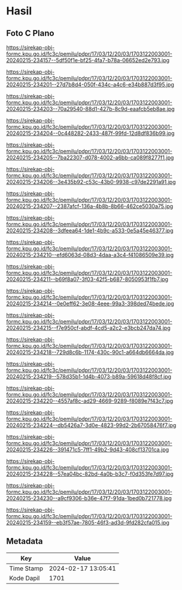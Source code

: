 # Hasil

## Foto C Plano

https://sirekap-obj-formc.kpu.go.id/fc3c/pemilu/pdpr/17/03/12/20/03/1703122003001-20240215-234157--5df50f1e-bf25-4fa7-b78a-06652ed2e793.jpg

https://sirekap-obj-formc.kpu.go.id/fc3c/pemilu/pdpr/17/03/12/20/03/1703122003001-20240215-234201--27d7b8d4-050f-434c-a4c6-e34b887d3f95.jpg

https://sirekap-obj-formc.kpu.go.id/fc3c/pemilu/pdpr/17/03/12/20/03/1703122003001-20240215-234203--70a29540-88d1-427b-8c9d-eaafcb5eb8ae.jpg

https://sirekap-obj-formc.kpu.go.id/fc3c/pemilu/pdpr/17/03/12/20/03/1703122003001-20240215-234204--0c448282-2433-487f-99fd-12d8df836b99.jpg

https://sirekap-obj-formc.kpu.go.id/fc3c/pemilu/pdpr/17/03/12/20/03/1703122003001-20240215-234205--7ba22307-d078-4002-a6bb-ca089f8277f1.jpg

https://sirekap-obj-formc.kpu.go.id/fc3c/pemilu/pdpr/17/03/12/20/03/1703122003001-20240215-234206--3e435b92-c53c-43b0-9938-c97de2291a91.jpg

https://sirekap-obj-formc.kpu.go.id/fc3c/pemilu/pdpr/17/03/12/20/03/1703122003001-20240215-234207--2387afcf-136a-4b8b-8b66-462ce5030a75.jpg

https://sirekap-obj-formc.kpu.go.id/fc3c/pemilu/pdpr/17/03/12/20/03/1703122003001-20240215-234208--3dfeea64-1de1-4b9c-a533-0e5a45e46377.jpg

https://sirekap-obj-formc.kpu.go.id/fc3c/pemilu/pdpr/17/03/12/20/03/1703122003001-20240215-234210--efd6063d-08d3-4daa-a3c4-f41086509e39.jpg

https://sirekap-obj-formc.kpu.go.id/fc3c/pemilu/pdpr/17/03/12/20/03/1703122003001-20240215-234211--b69f8a07-3f03-42f5-b687-8050953f1fb7.jpg

https://sirekap-obj-formc.kpu.go.id/fc3c/pemilu/pdpr/17/03/12/20/03/1703122003001-20240215-234214--0e0eff62-3e08-4eee-99a3-398ded74bede.jpg

https://sirekap-obj-formc.kpu.go.id/fc3c/pemilu/pdpr/17/03/12/20/03/1703122003001-20240215-234215--f7e950cf-abdf-4cd5-a2c2-e3bcb247da74.jpg

https://sirekap-obj-formc.kpu.go.id/fc3c/pemilu/pdpr/17/03/12/20/03/1703122003001-20240215-234218--729d8c6b-1174-430c-90c1-a664db6664da.jpg

https://sirekap-obj-formc.kpu.go.id/fc3c/pemilu/pdpr/17/03/12/20/03/1703122003001-20240215-234219--578d35b1-1d4b-4073-b89a-59618d48f8cf.jpg

https://sirekap-obj-formc.kpu.go.id/fc3c/pemilu/pdpr/17/03/12/20/03/1703122003001-20240215-234220--4557af8c-ad29-4669-9289-f8089e7f43c7.jpg

https://sirekap-obj-formc.kpu.go.id/fc3c/pemilu/pdpr/17/03/12/20/03/1703122003001-20240215-234224--db5426a7-3d0e-4823-99d2-2b67058476f7.jpg

https://sirekap-obj-formc.kpu.go.id/fc3c/pemilu/pdpr/17/03/12/20/03/1703122003001-20240215-234226--391471c5-7ff1-49b2-9d43-408cf13701ca.jpg

https://sirekap-obj-formc.kpu.go.id/fc3c/pemilu/pdpr/17/03/12/20/03/1703122003001-20240215-234228--57ea04bc-82bd-4a0b-b3c7-f0d353fe7d97.jpg

https://sirekap-obj-formc.kpu.go.id/fc3c/pemilu/pdpr/17/03/12/20/03/1703122003001-20240215-234230--a9cf9306-b36e-47f7-91da-1bed0b721778.jpg

https://sirekap-obj-formc.kpu.go.id/fc3c/pemilu/pdpr/17/03/12/20/03/1703122003001-20240215-234159--eb3f57ae-7805-46f3-ad3d-9fd282cfa015.jpg


## Metadata

| Key        | Value               |
| ---------- | ------------------- |
| Time Stamp | 2024-02-17 13:05:41 |
| Kode Dapil | 1701                |



